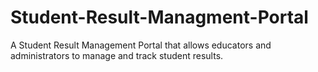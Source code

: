 # Student-Result-Managment-Portal
A Student Result Management Portal that allows educators and administrators to manage and track student results.
